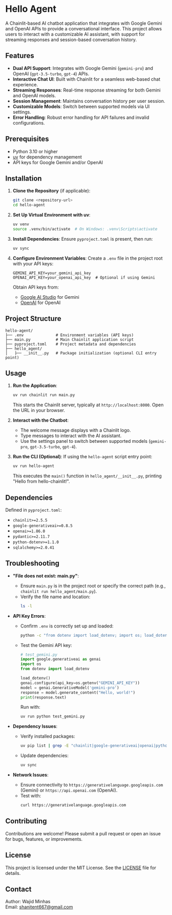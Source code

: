# Hello Agent

A Chainlit-based AI chatbot application that integrates with Google Gemini and OpenAI APIs to provide a conversational interface. This project allows users to interact with a customizable AI assistant, with support for streaming responses and session-based conversation history.

## Features

- **Dual API Support**: Integrates with Google Gemini (`gemini-pro`) and OpenAI (`gpt-3.5-turbo`, `gpt-4`) APIs.
- **Interactive Chat UI**: Built with Chainlit for a seamless web-based chat experience.
- **Streaming Responses**: Real-time response streaming for both Gemini and OpenAI models.
- **Session Management**: Maintains conversation history per user session.
- **Customizable Models**: Switch between supported models via UI settings.
- **Error Handling**: Robust error handling for API failures and invalid configurations.

## Prerequisites

- Python 3.10 or higher
- [uv](https://github.com/astral-sh/uv) for dependency management
- API keys for Google Gemini and/or OpenAI

## Installation

1. **Clone the Repository** (if applicable):
   ```bash
   git clone <repository-url>
   cd hello-agent
   ```

2. **Set Up Virtual Environment with uv**:
   ```bash
   uv venv
   source .venv/bin/activate  # On Windows: .venv\Scripts\activate
   ```

3. **Install Dependencies**:
   Ensure `pyproject.toml` is present, then run:
   ```bash
   uv sync
   ```

4. **Configure Environment Variables**:
   Create a `.env` file in the project root with your API keys:
   ```env
   GEMINI_API_KEY=your_gemini_api_key
   OPENAI_API_KEY=your_openai_api_key  # Optional if using Gemini
   ```
   Obtain API keys from:
   - [Google AI Studio](https://makersuite.google.com/) for Gemini
   - [OpenAI](https://platform.openai.com/) for OpenAI

## Project Structure

```
hello-agent/
├── .env              # Environment variables (API keys)
├── main.py           # Main Chainlit application script
├── pyproject.toml    # Project metadata and dependencies
├── hello_agent/
│   ├── __init__.py   # Package initialization (optional CLI entry point)
```

## Usage

1. **Run the Application**:
   ```bash
   uv run chainlit run main.py
   ```
   This starts the Chainlit server, typically at `http://localhost:8000`. Open the URL in your browser.

2. **Interact with the Chatbot**:
   - The welcome message displays with a Chainlit logo.
   - Type messages to interact with the AI assistant.
   - Use the settings panel to switch between supported models (`gemini-pro`, `gpt-3.5-turbo`, `gpt-4`).

3. **Run the CLI (Optional)**:
   If using the `hello-agent` script entry point:
   ```bash
   uv run hello-agent
   ```
   This executes the `main()` function in `hello_agent/__init__.py`, printing "Hello from hello-chainlit!".

## Dependencies

Defined in `pyproject.toml`:
- `chainlit>=2.5.5`
- `google-generativeai>=0.8.5`
- `openai>=1.86.0`
- `pydantic>=2.11.7`
- `python-dotenv>=1.1.0`
- `sqlalchemy>=2.0.41`

## Troubleshooting

- **"File does not exist: main.py"**:
  - Ensure `main.py` is in the project root or specify the correct path (e.g., `chainlit run hello_agent/main.py`).
  - Verify the file name and location:
    ```bash
    ls -l
    ```

- **API Key Errors**:
  - Confirm `.env` is correctly set up and loaded:
    ```bash
    python -c "from dotenv import load_dotenv; import os; load_dotenv(); print(os.getenv('GEMINI_API_KEY'))"
    ```
  - Test the Gemini API key:
    ```python
    # test_gemini.py
    import google.generativeai as genai
    import os
    from dotenv import load_dotenv

    load_dotenv()
    genai.configure(api_key=os.getenv("GEMINI_API_KEY"))
    model = genai.GenerativeModel('gemini-pro')
    response = model.generate_content("Hello, world!")
    print(response.text)
    ```
    Run with:
    ```bash
    uv run python test_gemini.py
    ```

- **Dependency Issues**:
  - Verify installed packages:
    ```bash
    uv pip list | grep -E "chainlit|google-generativeai|openai|python-dotenv"
    ```
  - Update dependencies:
    ```bash
    uv sync
    ```

- **Network Issues**:
  - Ensure connectivity to `https://generativelanguage.googleapis.com` (Gemini) or `https://api.openai.com` (OpenAI).
  - Test with:
    ```bash
    curl https://generativelanguage.googleapis.com
    ```

## Contributing

Contributions are welcome! Please submit a pull request or open an issue for bugs, features, or improvements.

## License

This project is licensed under the MIT License. See the [LICENSE](LICENSE) file for details.

## Contact

Author: Wajid Minhas  
Email: shanitent667@gmail.com